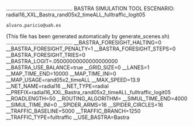 .............................................
    BASTRA SIMULATION TOOL
    ESCENARIO: radial16_XXL_Bastra_rand05x2_timeALL_fulltraffic_logit05

    alvaro.paricio@uah.es
(This file has been generated automatically by generate_scenes.sh)
.............................................
__BASTRA_FORESIGHT_HALTING=0
__BASTRA_FORESIGHT_PENALTY=1
__BASTRA_FORESIGHT_STEPS=0
__BASTRA_FORESIGHT_TRIES=0
__BASTRA_LOGIT=.05000000000000000000
__BASTRA_USE_BALANCE=true
__GRID_SIZE=0
__LANES=1
__MAP_TIME_END=10000
__MAP_TIME_INI=0
__MAP_USAGE=rand05x2_timeALL
__MAX_SPEED=13.9
__NET_NAME=radial16
__NET_TYPE=radial
__PREFIX=radial16_XXL_Bastra_rand05x2_timeALL_fulltraffic_logit05
__ROADLENGTH=50
__ROUTING_ALGORITHM=
__SIMUL_TIME_END=4000
__SIMUL_TIME_INI=0
__SPIDER_ARMS=16
__SPIDER_CIRCLES=16
__TRAFFIC_BASELINE=5000
__TRAFFIC_BRANCH=1250
__TRAFFIC_TYPE=fulltraffic
__USE_BASTRA=Bastra
